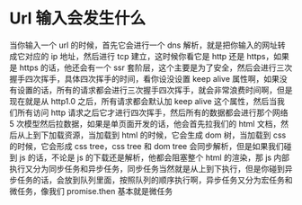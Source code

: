 # Url 输入会发生什么

当你输入一个 url 的时候，首先它会进行一个 dns 解析，就是把你输入的网址转成它对应的 ip 地址，然后进行 tcp 建立，这时候你看它是 http 还是 https，如果是 https 的话，他还会有一个 ssr 套阶层，这个主要是为了安全，然后会进行三次握手四次挥手，具体四次挥手的时间，看你设没设置 keep alive 属性啊，如果没有设置的话，所有的请求都会进行三次握手四次挥手，就会非常浪费时间啊，但是现在就是从 http1.0 之后，所有请求都会默认加 keep alive 这个属性，然后当我们所有访问 http 请求之后它才进行四次挥手，然后所有的数据都会进行那个网络 5 次模型然后拉数据，如果是单页面开发的话，他会首先拉我们的 html 文档，然后从上到下加载资源，当加载到 html 的时候，它会生成 dom 树，当加载到 css 的时候，它会形成 css tree，css tree 和 dom tree 会同步解析，但是如果我们碰到 js 的话，不论是 js 的下载还是解析，他都会阻塞整个 html 的渲染，那 js 内部执行又分为同步任务和异步任务，同步任务当然就是从上到下执行，但是你碰到异步任务的话，会放到队列里面，按照队列的顺序执行啊，异步任务又分为宏任务和微任务，像我们 promise.then 基本就是微任务
